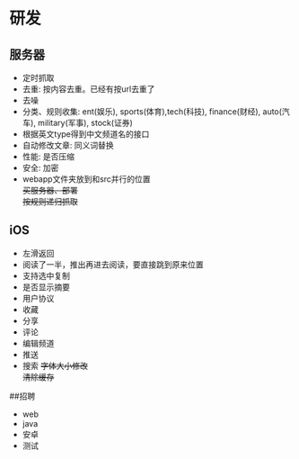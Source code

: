 # 研发 

## 服务器 
* 定时抓取
* 去重: 按内容去重。已经有按url去重了
* 去噪
* 分类、规则收集: ent(娱乐), sports(体育),tech(科技), finance(财经), auto(汽车), military(军事), stock(证券)
* 根据英文type得到中文频道名的接口
* 自动修改文章: 同义词替换
* 性能: 是否压缩
* 安全: 加密
* webapp文件夹放到和src并行的位置  
~~买服务器、部署~~  
~~按规则递归抓取~~

## iOS
* 左滑返回
* 阅读了一半，推出再进去阅读，要直接跳到原来位置
* 支持选中复制
* 是否显示摘要
* 用户协议
* 收藏
* 分享
* 评论
* 编辑频道
* 推送
* 搜索
~~字体大小修改~~  
~~清除缓存~~

##招聘
* web
* java
* 安卓
* 测试